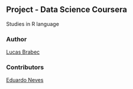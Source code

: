 ## Project - Data Science Coursera

Studies in R language

### Author

[Lucas Brabec](https://github.com/brabec)

### Contributors

[Eduardo Neves](https://github.com/snowedz)
